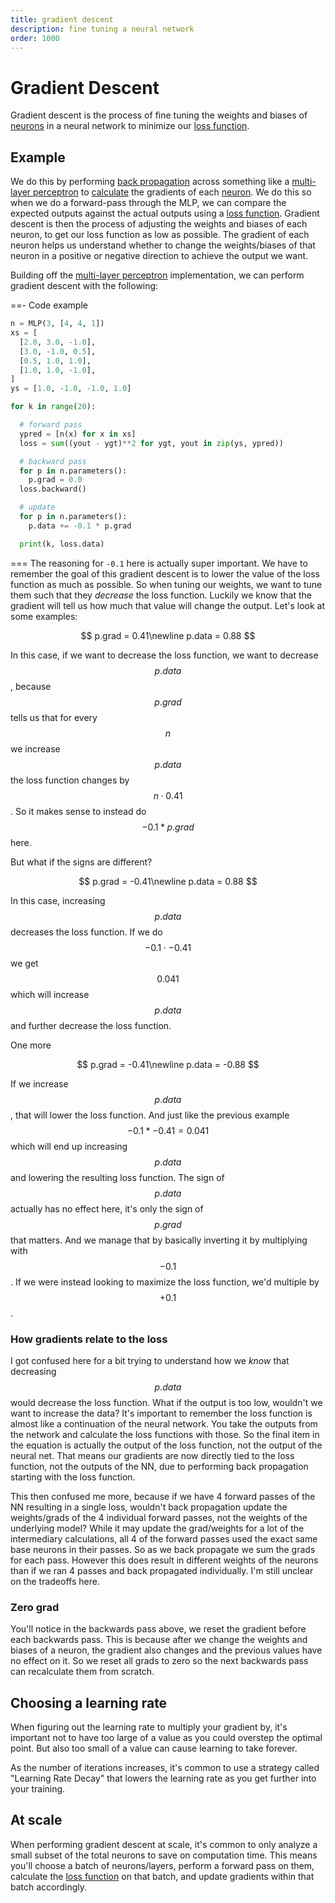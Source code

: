 ```yaml
---
title: gradient descent
description: fine tuning a neural network
order: 1000
---
```


# Gradient Descent

Gradient descent is the process of fine tuning the weights and biases of [neurons](../../neurons) in a neural network to minimize our [loss function](../../loss/).

## Example

We do this by performing [back propagation](../../back-propagation/) across something like a [multi-layer perceptron](../../types/multi-layer-perceptron/) to [calculate](../../derivatives/) the gradients of each [neuron](../../neurons/). We do this so when we do a forward-pass through the MLP, we can compare the expected outputs against the actual outputs using a [loss function](../../loss/). Gradient descent is then the process of adjusting the weights and biases of each neuron, to get our loss function as low as possible. The gradient of each neuron helps us understand whether to change the weights/biases of that neuron in a positive or negative direction to achieve the output we want.

Building off the [multi-layer perceptron](../../types/multi-layer-perceptron/) implementation, we can perform gradient descent with the following:

==- Code example

```python
n = MLP(3, [4, 4, 1])
xs = [
  [2.0, 3.0, -1.0],
  [3.0, -1.0, 0.5],
  [0.5, 1.0, 1.0],
  [1.0, 1.0, -1.0],
]
ys = [1.0, -1.0, -1.0, 1.0]

for k in range(20):

  # forward pass
  ypred = [n(x) for x in xs]
  loss = sum((yout - ygt)**2 for ygt, yout in zip(ys, ypred))

  # backward pass
  for p in n.parameters():
    p.grad = 0.0
  loss.backward()

  # update
  for p in n.parameters():
    p.data += -0.1 * p.grad

  print(k, loss.data)
```

===
The reasoning for `-0.1` here is actually super important. We have to remember the goal of this gradient descent is to lower the value of the loss function as much as possible. So when tuning our weights, we want to tune them such that they _decrease_ the loss function. Luckily we know that the gradient will tell us how much that value will change the output. Let's look at some examples:

$$
p.grad = 0.41\newline
p.data = 0.88
$$

In this case, if we want to decrease the loss function, we want to decrease $$p.data$$, because $$p.grad$$ tells us that for every $$n$$ we increase $$p.data$$ the loss function changes by $$n \cdot 0.41$$. So it makes sense to instead do $$-0.1 * p.grad$$ here.

But what if the signs are different?

$$
p.grad = -0.41\newline
p.data = 0.88
$$

In this case, increasing $$p.data$$ decreases the loss function. If we do $$-0.1 \cdot -0.41$$ we get $$0.041$$ which will increase $$p.data$$ and further decrease the loss function.

One more

$$
p.grad = -0.41\newline
p.data = -0.88
$$

If we increase $$p.data$$, that will lower the loss function. And just like the previous example $$-0.1 * -0.41 = 0.041$$ which will end up increasing $$p.data$$ and lowering the resulting loss function. The sign of $$p.data$$ actually has no effect here, it's only the sign of $$p.grad$$ that matters. And we manage that by basically inverting it by multiplying with $$-0.1$$. If we were instead looking to maximize the loss function, we'd multiple by $$+0.1$$.

### How gradients relate to the loss

I got confused here for a bit trying to understand how we _know_ that decreasing $$p.data$$ would decrease the loss function. What if the output is too low, wouldn't we want to increase the data? It's important to remember the loss function is almost like a continuation of the neural network. You take the outputs from the network and calculate the loss functions with those. So the final item in the equation is actually the output of the loss function, not the output of the neural net. That means our gradients are now directly tied to the loss function, not the outputs of the NN, due to performing back propagation starting with the loss function.

This then confused me more, because if we have 4 forward passes of the NN resulting in a single loss, wouldn't back propagation update the weights/grads of the 4 individual forward passes, not the weights of the underlying model? While it may update the grad/weights for a lot of the intermediary calculations, all 4 of the forward passes used the exact same base neurons in their passes. So as we back propagate we sum the grads for each pass. However this does result in different weights of the neurons than if we ran 4 passes and back propagated individually. I'm still unclear on the tradeoffs here.

### Zero grad

You'll notice in the backwards pass above, we reset the gradient before each backwards pass. This is because after we change the weights and biases of a neuron, the gradient also changes and the previous values have no effect on it. So we reset all grads to zero so the next backwards pass can recalculate them from scratch.

## Choosing a learning rate

When figuring out the learning rate to multiply your gradient by, it's important not to have too large of a value as you could overstep the optimal point. But also too small of a value can cause learning to take forever.

As the number of iterations increases, it's common to use a strategy called "Learning Rate Decay" that lowers the learning rate as you get further into your training.

## At scale

When performing gradient descent at scale, it's common to only analyze a small subset of the total neurons to save on computation time. This means you'll choose a batch of neurons/layers, perform a forward pass on them, calculate the [loss function](../../loss) on that batch, and update gradients within that batch accordingly.
